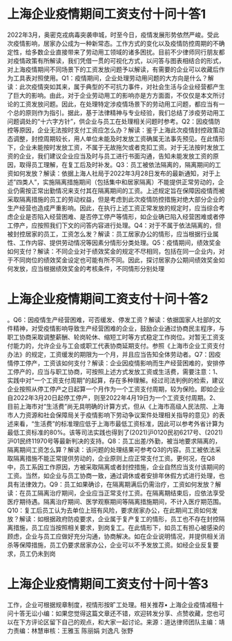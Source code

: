 # 上海企业疫情期间工资支付十问十答1

2022年3月，奥密克戎病毒突袭申城，时至今日，疫情发展形势依然严峻。受此次疫情影响，居家办公成为一种新常态。工作方式的变化以及疫情防控周期的不确定性，给多数企业直接带来了劳动用工领域的诸多困扰。目前不少律师同行朋友都对疫情政策有所解读，我们凭借一贯的可视化方式，以问答与图表相结合的形式，对上海疫情期间不同场景下的工资发放问题予以解读，有需要的企业可以收藏后作为工具表对照使用。Q1：疫情期间，企业处理劳动用问题的大方向是什么？解读：此次疫情突如其来，属于典型的不可抗力事件，对社会生活与企业经营都产生了巨大的影响。由此，对于企业劳动用工的影响亦是方方面面，不仅仅是本文所讨论的工资发放问题。因此，在处理特定涉疫情场景下的劳动用工问题，都应当有一个总的原则作为指引。据此，基于法律精神与专业经验，我们总结了涉疫劳动用工问题调处的“十六字方针”，供企业与员工在处理相关问题时参考。Q2：因疫情防控等原因，企业无法按时支付工资应怎么办？解读：鉴于上海此次疫情封控政策动态调整，封控周期较长，用人单位未能及时发放工资确属无法事先预见。在此情形下，企业未能按时发放工资，不属于无故拖欠或者克扣工资。对于无法按时发放工资的企业，我们建议企业应当及时与员工进行书面沟通，告知未能发放工资的原因，取得员工理解，在复工后及时补发。Q3：员工被依法隔离的，隔离期间的工资如何发放？解读：依据上海人社局于2022年3月28日发布的最新通知，对于上述”四类人”，实施隔离措施期间（包括集中和居家隔离）不能提供正常劳动的，企业仍需按正常出勤情况来支付其在隔离期间的工资。上述规定旨在保障因疫情而被采取隔离措施的员工的劳动权益，但是考虑到此次疫情防控措施对绝大部分企业的生产经营也造成严重影响。因此，在执行上述工资正常发放的规定时，应当综合考虑企业是否陷入经营困难、是否停工停产等情形，如企业确已陷入经营困难或者停工停产，应按照我们下文的问答内容进行处理。Q4：对于不属于依法隔离的，但被封控居家的员工，工资怎么发？解读：员工居家办公的情形，应当根据行业属性、工作内容、提供劳动情况等因素分情形分类处理。Q5：疫情期间，绩效奖金如何支付？解读：不同企业对于绩效奖金的规定不尽相同，包括在同一企业内，对于不同岗位的绩效奖金设定也可能有所不同。因此，探讨居家办公期间绩效奖金如何发放，应当根据绩效奖金的考核条件，不同情形分别处理

# 上海企业疫情期间工资支付十问十答2

。Q6：因疫情生产经营困难，可否缓发、停发工资？解读：依据国家人社部的文件精神，对受疫情影响导致生产经营困难的企业，鼓励企业通过协商民主程序，与职工协商采取调整薪酬、轮岗轮休、缩短工时等方式稳定工作岗位。对暂无工资支付能力的，允许企业与工会或职工代表协商延期支付。参照《上海市企业工资支付办法》的规定，工资缓发的期限为一个月，并且应当告知全体劳动者。Q7：因疫情停工停产，工资该如何支付？解读：企业因疫情影响而生产经营困难的，安排停工停产的，应当与职工协商，可按照上述方式发放工资或生活费，需要注意：1、实践中对“一个工资支付周期”的起算，存在多种理解。经过司法判例的检索，建议企业按照从停工停产之日起算一个月作为一个工资支付周期，较为保险。即如企业自2022年3月20日起停工停产，则至2022年4月19日为一个工资支付周期。2、目前上海市对“生活费”尚无具明确的计算方式，但从《上海市高级人民法院、上海市人力资源和社会保障局关于疫情影响下劳动争议案件处理相关指导的意见》的表述来看，“生活费”的标准理应低于上海市最低工资标准，因此可以参考外省计算为最低工资标准的80%。该等司法实践也得到了(2021)沪0120民初6217号、(2021)沪01民终11970号等最新判决的支持。Q8：员工出差/外勤，被当地要求隔离的，隔离期间工资怎么算？解读：该问题的处理结果可参考Q3的内容。员工被依法采取隔离措施不能正常提供劳动的，企业原则上应正常支付工资。更何况，在Q8中，员工系因工作原因，方被采取隔离或者封控措施，企业自然应当支付该期间的工资。当然，如企业与员工协商一致，通过调休或者安排年休假方式进行处理，也具有法律效力。Q9：员工如果确诊，在隔离期满后仍需治疗，工资如何发放？解读：在员工隔离治疗期间，企业应当正常支付工资。在隔离期结束后，应依法享受医疗期待遇。隔离治疗期间、医学观察期间等隔离措施期间，不计入医疗期范围。Q10：复工后员工认为去单位上班有风险，要求居家办公，在此期间工资如何发放？解读：如根据政府防疫要求，企业属于复产复工的情形，员工也不存在封控隔离措施，员工应当按照相关要求，到岗复工。在此情形下，如员工有担心被感染的顾虑，企业与员工应做好充分沟通，协商解决。如在企业说明情况，并提供相关消杀等保障措施，员工仍要求居家办公，企业可以不予发放工资。如经企业反复要求，员工仍未到岗

# 上海企业疫情期间工资支付十问十答3

工作，企业可根据规章制度，视情形按旷工处理。相关推荐• 上海企业疫情减租十问十答无讼小编：如果您觉得这篇文章还不错，欢迎转发分享、点赞收藏，您也可以在下方评论区留下自己的观点，和大家一起讨论。来源：道达律师团队主编：靖力责编：林慧审核：王雅玉 陈丽娟 刘逸凡 张野

